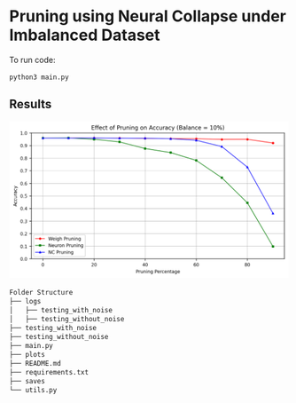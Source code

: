 # Pruning using Neural Collapse under Imbalanced Dataset

To run code:
```
python3 main.py
```


## Results
![Testing Pruned Model](https://github.com/noopur-zambare/nc_pruning/blob/main/testing_without_noise/10%25.png "Testing Pruned Model")

```
Folder Structure
├── logs
│   ├── testing_with_noise
│   ├── testing_without_noise
├── testing_with_noise
├── testing_without_noise
├── main.py
├── plots
├── README.md
├── requirements.txt
├── saves
└── utils.py
```